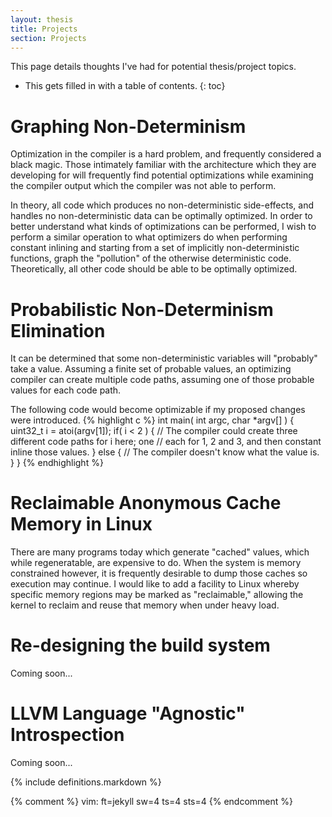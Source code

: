 ```yaml
---
layout: thesis
title: Projects
section: Projects
---
```


This page details thoughts I've had for potential thesis/project topics.

* This gets filled in with a table of contents.
{: toc}

# Graphing Non-Determinism
Optimization in the compiler is a hard problem, and frequently considered a
black magic. Those intimately familiar with the architecture which they are
developing for will frequently find potential optimizations while examining the
compiler output which the compiler was not able to perform.

In theory, all code which produces no non-deterministic side-effects, and
handles no non-deterministic data can be optimally optimized. In order to better
understand what kinds of optimizations can be performed, I wish to perform a
similar operation to what optimizers do when performing constant inlining and
starting from a set of implicitly non-deterministic functions, graph the
"pollution" of the otherwise deterministic code. Theoretically, all other code
should be able to be optimally optimized.

# Probabilistic Non-Determinism Elimination
It can be determined that some non-deterministic variables will "probably" take
a value. Assuming a finite set of probable values, an optimizing compiler can
create multiple code paths, assuming one of those probable values for each code
path.

The following code would become optimizable if my proposed changes were
introduced.
{% highlight c %}
int main( int argc, char *argv[] ) {
	uint32_t i = atoi(argv[1]);
	if( i < 2 ) {
		// The compiler could create three different code paths for i here; one
		// each for 1, 2 and 3, and then constant inline those values.
	} else {
		// The compiler doesn't know what the value is.
	}
}
{% endhighlight %}

# Reclaimable Anonymous Cache Memory in Linux
There are many programs today which generate "cached" values, which while
regeneratable, are expensive to do. When the system is memory constrained
however, it is frequently desirable to dump those caches so execution may
continue. I would like to add a facility to Linux whereby specific memory
regions may be marked as "reclaimable," allowing the kernel to reclaim and reuse
that memory when under heavy load.

# Re-designing the build system
Coming soon...

# LLVM Language "Agnostic" Introspection
Coming soon...

{% include definitions.markdown %}

{% comment %}
vim: ft=jekyll sw=4 ts=4 sts=4
{% endcomment %}
